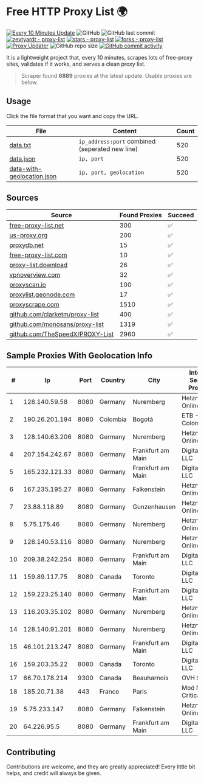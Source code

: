 
# Free HTTP Proxy List 🌍

[![Every 10 Minutes Update](https://github.com/mertguvencli/http-proxy-list/actions/workflows/main.yml/badge.svg?branch=main)](https://github.com/mertguvencli/http-proxy-list/actions/workflows/main.yml)
![GitHub](https://img.shields.io/github/license/mertguvencli/http-proxy-list)
![GitHub last commit](https://img.shields.io/github/last-commit/mertguvencli/http-proxy-list)
[![zevtyardt - proxy-list](https://img.shields.io/static/v1?label=zevtyardt&message=proxy-list&color=blue&logo=github)](https://github.com/zevtyardt/proxy-list "Go to GitHub repo")
[![stars - proxy-list](https://img.shields.io/github/stars/zevtyardt/proxy-list?style=social)](https://github.com/zevtyardt/proxy-list)
[![forks - proxy-list](https://img.shields.io/github/forks/zevtyardt/proxy-list?style=social)](https://github.com/zevtyardt/proxy-list)
[![Proxy Updater](https://github.com/zevtyardt/proxy-list/workflows/Proxy%20Updater/badge.svg)](https://github.com/zevtyardt/proxy-list/actions?query=workflow:"Proxy+Updater")
![GitHub repo size](https://img.shields.io/github/repo-size/zevtyardt/proxy-list)
[![GitHub commit activity](https://img.shields.io/github/commit-activity/m/zevtyardt/proxy-list?logo=commits)](https://github.com/zevtyardt/proxy-list/commits/main)

It is a lightweight project that, every 10 minutes, scrapes lots of free-proxy sites, validates if it works, and serves a clean proxy list.

> Scraper found **6889** proxies at the latest update. Usable proxies are below.

## Usage

Click the file format that you want and copy the URL.

|File|Content|Count|
|----|-------|-----|
|[data.txt](https://raw.githubusercontent.com/mertguvencli/http-proxy-list/main/proxy-list/data.txt)|`ip_address:port` combined (seperated new line)|520|
|[data.json](https://raw.githubusercontent.com/mertguvencli/http-proxy-list/main/proxy-list/data.json)|`ip, port`|520|
|[data-with-geolocation.json](https://raw.githubusercontent.com/mertguvencli/http-proxy-list/main/proxy-list/data-with-geolocation.json)|`ip, port, geolocation`|520|

## Sources

|Source|Found Proxies|Succeed|
|------|-------------|-------|
|[free-proxy-list.net](https://free-proxy-list.net)|300|✅|
|[us-proxy.org](https://www.us-proxy.org)|200|✅|
|[proxydb.net](http://proxydb.net)|15|✅|
|[free-proxy-list.com](https://free-proxy-list.com/?page=&port=&type%5B%5D=http&type%5B%5D=https&up_time=0&search=Search)|10|✅|
|[proxy-list.download](https://www.proxy-list.download/HTTP)|26|✅|
|[vpnoverview.com](https://vpnoverview.com/privacy/anonymous-browsing/free-proxy-servers)|32|✅|
|[proxyscan.io](https://www.proxyscan.io)|100|✅|
|[proxylist.geonode.com](https://proxylist.geonode.com/api/proxy-list?limit=300&page=1&sort_by=lastChecked&sort_type=desc&protocols=http,https)|17|✅|
|[proxyscrape.com](https://api.proxyscrape.com/v2/?request=displayproxies&protocol=http&timeout=10000&country=all&ssl=all&anonymity=all)|1510|✅|
|[github.com/clarketm/proxy-list](https://raw.githubusercontent.com/clarketm/proxy-list/master/proxy-list-raw.txt)|400|✅|
|[github.com/monosans/proxy-list](https://raw.githubusercontent.com/monosans/proxy-list/main/proxies/http.txt)|1319|✅|
|[github.com/TheSpeedX/PROXY-List](https://raw.githubusercontent.com/TheSpeedX/PROXY-List/master/http.txt)|2960|✅|


## Sample Proxies With Geolocation Info

|#|Ip|Port|Country|City|Internet Service Provider|
|-|--|----|-------|----|-------------------------|
|1|128.140.59.58|8080|Germany|Nuremberg|Hetzner Online GmbH|
|2|190.26.201.194|8080|Colombia|Bogotá|ETB - Colombia|
|3|128.140.63.206|8080|Germany|Nuremberg|Hetzner Online GmbH|
|4|207.154.242.67|8080|Germany|Frankfurt am Main|DigitalOcean, LLC|
|5|165.232.121.33|8080|Germany|Frankfurt am Main|DigitalOcean, LLC|
|6|167.235.195.27|8080|Germany|Falkenstein|Hetzner Online GmbH|
|7|23.88.118.89|8080|Germany|Gunzenhausen|Hetzner Online GmbH|
|8|5.75.175.46|8080|Germany|Nuremberg|Hetzner Online GmbH|
|9|128.140.53.116|8080|Germany|Nuremberg|Hetzner Online GmbH|
|10|209.38.242.254|8080|Germany|Frankfurt am Main|DigitalOcean, LLC|
|11|159.89.117.75|8080|Canada|Toronto|DigitalOcean, LLC|
|12|159.223.25.140|8080|Germany|Frankfurt am Main|DigitalOcean, LLC|
|13|116.203.35.102|8080|Germany|Nuremberg|Hetzner Online GmbH|
|14|128.140.91.201|8080|Germany|Nuremberg|Hetzner Online GmbH|
|15|46.101.213.247|8080|Germany|Frankfurt am Main|DigitalOcean, LLC|
|16|159.203.35.22|8080|Canada|Toronto|DigitalOcean, LLC|
|17|66.70.178.214|9300|Canada|Beauharnois|OVH SAS|
|18|185.20.71.38|443|France|Paris|Mod Mission Critical LLC|
|19|5.75.233.147|8080|Germany|Falkenstein|Hetzner Online GmbH|
|20|64.226.95.5|8080|Germany|Frankfurt am Main|DigitalOcean, LLC|



## Contributing

Contributions are welcome, and they are greatly appreciated! Every
little bit helps, and credit will always be given.

